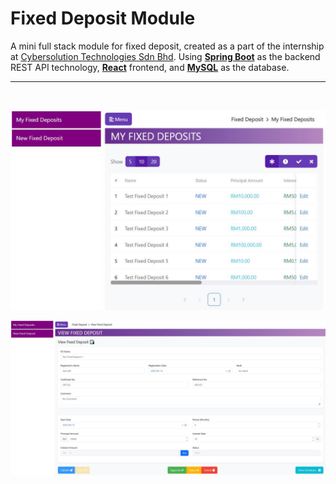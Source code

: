 # Fixed Deposit Module

A mini full stack module for fixed deposit, created as a part of the internship at [Cybersolution Technologies Sdn Bhd](https://cybersolution.com.my/). Using [**Spring Boot**](https://spring.io/projects/spring-boot) as the backend REST API technology,  [**React**](https://reactjs.org/) frontend, and [**MySQL**](https://www.mysql.com/) as the database.

---
<br>

![Screenshot 1](./readme_res/Capture.JPG)

![Screenshot 2](./readme_res/Capture2.JPG)
